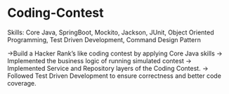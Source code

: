 # Coding-Contest
Skills: Core Java, SpringBoot, Mockito, Jackson, JUnit, Object Oriented Programming, Test Driven Development, Command Design Pattern

 ->Build a Hacker Rank’s like coding contest by applying Core Java skills
 -> Implemented the business logic of running simulated contest
 -> Implemented Service and Repository layers of the Coding Contest.
 -> Followed Test Driven Development to ensure correctness and better code coverage.
